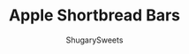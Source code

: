 ---
layout: ../../layouts/MarkdownPostLayout.astro
title: Apple Shortbread Bars
author: ShugarySweets
pubDate: 2019-01-15
description: "Irresistible apple crumble meets buttery shortbread in these Apple Pie Bars. A layer of sweet cinnamon glaze on top makes these one of my favorite fall treats of all time. You&#x27;re going to love these bars!"
image_url: https://www.shugarysweets.com/wp-content/uploads/2014/12/apple-shortbread-bars-3.jpg
tags: ["Brownies and Bars","American"]
calories: 234
protein: 2
carbohydrates: 31
fats: 12
fiber: 1
ingredients: ["1 cup unsalted butter, softened","½ cup powdered sugar","2 cups all-purpose flour","½ teaspoon kosher salt","1 teaspoon vanilla extract","1 ½ cup apple slices, peeled and diced","½ cup light brown sugar, packed","2 Tablespoons all purpose flour","2 Tablespoons unsalted butter, softened","1 ½ teaspoon cinnamon","¼ cup quick cook oats","1 ½ cup powdered sugar","2 Tablespoons milk","½ teaspoon cinnamon"]
serves: 18
time: "2 hours 40 minutes"
prepTime: "15 minutes"
instructions: ["Preheat oven to 350 degree F.","In a large mixing bowl, cream together the butter and powdered sugar. Add 2 cup flour, salt and vanilla until combined. Press into a 13×9 baking dish.","In a mixing bowl, using your hands, combine brown sugar, 2Tbsp flour, 2 Tbsp butter, cinnamon and oats. Mix until coarse crumbles. Add diced apples (you want to make sure your apples are diced very very small. Sprinkle mixture over top of crust. Bake for about 25 minutes (crust may appear to be under cooked, that’s okay).","Cool on counter, then move to refrigerator for at least 2 hours until chilled.","Cut bars into squares (or triangles). In a small bowl, whisk the glaze ingredients together until smooth. Drizzle over cut bars. Glaze will harden slightly in fridge. Enjoy!"]
nutrition: ["234 calories","31 grams carbohydrates","31 milligrams cholesterol","12 grams fat","1 grams fiber","2 grams protein","7 grams saturated fat","39 milligrams sodium","18 grams sugar","0 grams trans fat","4 grams unsaturated fat"]
---